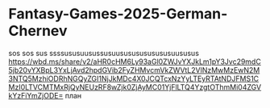 # Fantasy-Games-2025-German-Chernev 
sos sos sus ssssususuusussusuusususususususuususus
https://wbd.ms/share/v2/aHR0cHM6Ly93aGl0ZWJvYXJkLm1pY3Jvc29mdC5jb20vYXBpL3YxLjAvd2hpdGVib2FyZHMvcmVkZWVtL2VlNzMwMzEwN2M3NTQ5MzhiODRhNGQyZGI1NjJkMDc4X0JCQTcxNzYyLTEyRTAtNDJFMS1CMzI0LTVCMTMxRjQyNEUzRF8wZjk0ZjAyMC01YjFlLTQ4YzgtOThmMi04ZGVkYzFiYmZjODE=
план 
